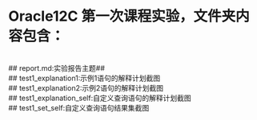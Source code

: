 # Oracle12C 第一次课程实验，文件夹内容包含：
<br>
## report.md:实验报告主题##
<br>
## test1_explanation1:示例1语句的解释计划截图
<br>
## test1_explanation2:示例2语句的解释计划截图
<br>
## test1_explanation_self:自定义查询语句的解释计划截图
<br>
## test1_set_self:自定义查询语句结果集截图
